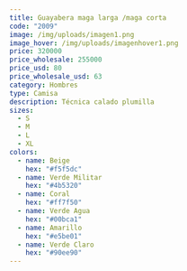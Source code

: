 ```yaml
---
title: Guayabera maga larga /maga corta
code: "2009"
image: /img/uploads/imagen1.png
image_hover: /img/uploads/imagenhover1.png
price: 320000
price_wholesale: 255000
price_usd: 80
price_wholesale_usd: 63
category: Hombres
type: Camisa
description: Técnica calado plumilla
sizes:
  - S
  - M
  - L
  - XL
colors:
  - name: Beige
    hex: "#f5f5dc"
  - name: Verde Militar
    hex: "#4b5320"
  - name: Coral
    hex: "#ff7f50"
  - name: Verde Agua
    hex: "#00bca1"
  - name: Amarillo
    hex: "#e5be01"
  - name: Verde Claro
    hex: "#90ee90"
---
```

